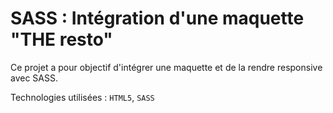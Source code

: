 # SASS : Intégration d'une maquette "THE resto"
Ce projet a pour objectif d'intégrer une maquette et de la rendre responsive avec SASS.

Technologies utilisées : `HTML5`, `SASS`
